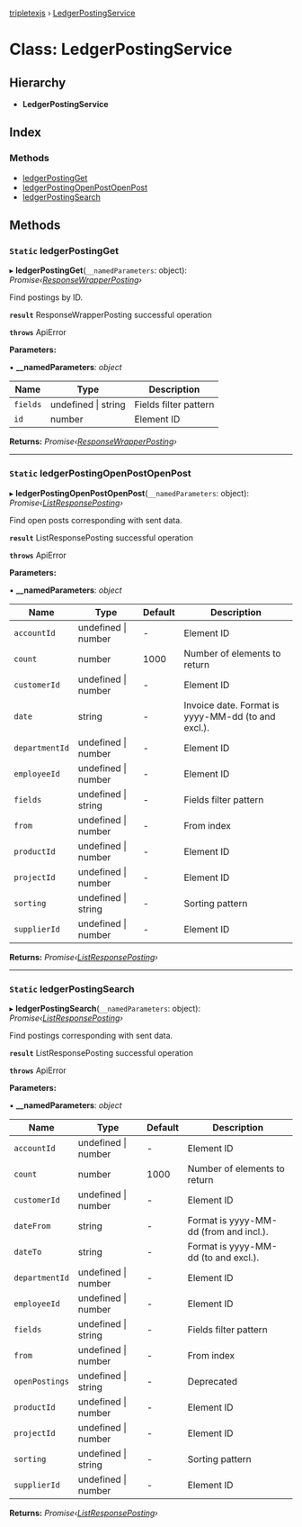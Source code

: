 [tripletexjs](../README.md) › [LedgerPostingService](ledgerpostingservice.md)

# Class: LedgerPostingService

## Hierarchy

* **LedgerPostingService**

## Index

### Methods

* [ledgerPostingGet](ledgerpostingservice.md#static-ledgerpostingget)
* [ledgerPostingOpenPostOpenPost](ledgerpostingservice.md#static-ledgerpostingopenpostopenpost)
* [ledgerPostingSearch](ledgerpostingservice.md#static-ledgerpostingsearch)

## Methods

### `Static` ledgerPostingGet

▸ **ledgerPostingGet**(`__namedParameters`: object): *Promise‹[ResponseWrapperPosting](../interfaces/responsewrapperposting.md)›*

Find postings by ID.

**`result`** ResponseWrapperPosting successful operation

**`throws`** ApiError

**Parameters:**

▪ **__namedParameters**: *object*

Name | Type | Description |
------ | ------ | ------ |
`fields` | undefined &#124; string | Fields filter pattern |
`id` | number | Element ID |

**Returns:** *Promise‹[ResponseWrapperPosting](../interfaces/responsewrapperposting.md)›*

___

### `Static` ledgerPostingOpenPostOpenPost

▸ **ledgerPostingOpenPostOpenPost**(`__namedParameters`: object): *Promise‹[ListResponsePosting](../interfaces/listresponseposting.md)›*

Find open posts corresponding with sent data.

**`result`** ListResponsePosting successful operation

**`throws`** ApiError

**Parameters:**

▪ **__namedParameters**: *object*

Name | Type | Default | Description |
------ | ------ | ------ | ------ |
`accountId` | undefined &#124; number | - | Element ID |
`count` | number | 1000 | Number of elements to return |
`customerId` | undefined &#124; number | - | Element ID |
`date` | string | - | Invoice date. Format is yyyy-MM-dd (to and excl.). |
`departmentId` | undefined &#124; number | - | Element ID |
`employeeId` | undefined &#124; number | - | Element ID |
`fields` | undefined &#124; string | - | Fields filter pattern |
`from` | undefined &#124; number | - | From index |
`productId` | undefined &#124; number | - | Element ID |
`projectId` | undefined &#124; number | - | Element ID |
`sorting` | undefined &#124; string | - | Sorting pattern |
`supplierId` | undefined &#124; number | - | Element ID |

**Returns:** *Promise‹[ListResponsePosting](../interfaces/listresponseposting.md)›*

___

### `Static` ledgerPostingSearch

▸ **ledgerPostingSearch**(`__namedParameters`: object): *Promise‹[ListResponsePosting](../interfaces/listresponseposting.md)›*

Find postings corresponding with sent data.

**`result`** ListResponsePosting successful operation

**`throws`** ApiError

**Parameters:**

▪ **__namedParameters**: *object*

Name | Type | Default | Description |
------ | ------ | ------ | ------ |
`accountId` | undefined &#124; number | - | Element ID |
`count` | number | 1000 | Number of elements to return |
`customerId` | undefined &#124; number | - | Element ID |
`dateFrom` | string | - | Format is yyyy-MM-dd (from and incl.). |
`dateTo` | string | - | Format is yyyy-MM-dd (to and excl.). |
`departmentId` | undefined &#124; number | - | Element ID |
`employeeId` | undefined &#124; number | - | Element ID |
`fields` | undefined &#124; string | - | Fields filter pattern |
`from` | undefined &#124; number | - | From index |
`openPostings` | undefined &#124; string | - | Deprecated |
`productId` | undefined &#124; number | - | Element ID |
`projectId` | undefined &#124; number | - | Element ID |
`sorting` | undefined &#124; string | - | Sorting pattern |
`supplierId` | undefined &#124; number | - | Element ID |

**Returns:** *Promise‹[ListResponsePosting](../interfaces/listresponseposting.md)›*
